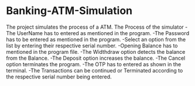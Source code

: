 # Banking-ATM-Simulation
The project simulates the process of a ATM.
The Process of the simulator
-The UserName has to entered as mentioned in the program.
-The Password has to be entered as mentioned in the program.
-Select an option from the list by entering their respective serial number.
  -Opening Balance has to mentioned in the program file.
  -The Widthdraw option detects the balance from the Balance.
  -The Deposit option increases the balance.
  -The Cancel option terminates the program.
-The OTP has to entered as shown in the terminal.
-The Transactions can be continued or Terminated according to the respective serial number being entered. 
